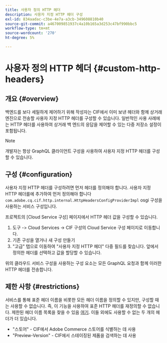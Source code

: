 ```yaml
---
title: 사용자 정의 HTTP 헤더
description: 사용자 지정 HTTP 헤더 구성
exl-id: 834aadac-c3be-4e7a-a3cb-349608810b40
source-git-commit: a467009851937c4a10b165a3d253c47bf990bbc5
workflow-type: tm+mt
source-wordcount: '270'
ht-degree: 5%

---
```


# 사용자 정의 HTTP 헤더 {#custom-http-headers}

## 개요 {#overview}

백엔드를 보다 세밀하게 제어하기 위해 작성자는 CIF에서 이미 보낸 헤더와 함께 상거래 엔진으로 전송할 사용자 지정 HTTP 헤더를 구성할 수 있습니다. 일반적인 사용 사례에는 HTTP 헤더를 사용하여 상거래 백 엔드의 응답을 제어할 수 있는 다중 저장소 설정이 포함됩니다.

>[!NOTE]
>
>개발자는 항상 GraphQL 클라이언트 구성을 사용하여 사용자 지정 HTTP 헤더를 구성할 수 있습니다.

## 구성 {#configuration}

사용자 지정 HTTP 헤더를 구성하려면 먼저 헤더를 정의해야 합니다. 사용자 지정 HTTP 헤더를에 추가하여 먼저 정의해야 합니다 `com.adobe.cq.cif.http.internal.HttpHeadersConfigProviderImpl` osgi 구성을 사용하는 서비스 구성입니다.

프로젝트의 [Cloud Service 구성] 페이지에서 HTTP 헤더 값을 구성할 수 있습니다.

1. 도구 -> Cloud Services -> CIF 구성의 Cloud Service 구성 페이지로 이동합니다.
1. 기존 구성을 열거나 새 구성 만들기
1. &quot;고급&quot; 탭으로 이동하여 &quot;사용자 지정 HTTP 헤더&quot; 다중 필드를 찾습니다. 앞에서 정의한 헤더를 선택하고 값을 할당할 수 있습니다.

위의 클라우드 서비스 구성을 사용하는 구성 요소는 모든 GraphQL 요청과 함께 이러한 HTTP 헤더를 전송합니다.

## 제한 사항 {#restrictions}

서비스를 통해 표준 헤더 이름을 비롯한 모든 헤더 이름을 정의할 수 있지만, 구성할 때는 사용할 수 없습니다. 즉, 이 기능을 사용하여 표준 HTTP 헤더를 재정의할 수 없습니다. 제한된 헤더 이름 목록을 찾을 수 있음 [여기](https://developer.mozilla.org/en-US/docs/Web/HTTP/Headers). 이들 외에도 사용할 수 없는 두 개의 헤더가 더 있습니다.

* &quot;스토어&quot; - CIF에서 Adobe Commerce 스토어를 식별하는 데 사용
* &quot;Preview-Version&quot; - CIF에서 스테이징된 제품을 검색하는 데 사용
